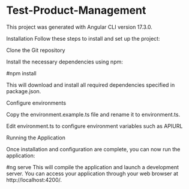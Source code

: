 # Test-Product-Management

This project was generated with Angular CLI version 17.3.0.


Installation
Follow these steps to install and set up the project:

Clone the Git repository

Install the necessary dependencies using npm:

#npm install

This will download and install all required dependencies specified in package.json.

Configure environments

Copy the environment.example.ts file and rename it to environment.ts.

Edit environment.ts to configure environment variables such as APIURL 

Running the Application

Once installation and configuration are complete, you can now run the application:

#ng serve
This will compile the application and launch a development server. You can access your application through your web browser at http://localhost:4200/.

